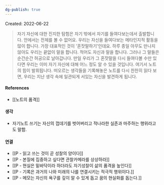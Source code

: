 ```yaml
---
dg-publish: true
---
```

Created: 2022-06-22

>자기 자신에 대한 진지한 탐험은 자기 밖에서 자기를 들여다보는데서 출발합니다. 안에서는 전체를 볼 수 없어요. 우리는 자신을 들여다보는 메타인지적 활동을 많이 합니다. 가장 대표적인 것이 '혼잣말하기'인데요. 하루 종일 아무도 만나지 않아도 우리는 끝없이 말을 합니다. 적어도 자신과 말을 합니다. 그러나 그 말들은 순간순간 허공으로 날아갑니다. 만일 우리가 그 혼잣말을 다시 들여다볼 수만 있다면 우리는 이미 자기 자신에 대해 어느 정도 알 수 있을 것입니다. 여기서 노트의 힘이 발휘됩니다. 떠오르는 생각들을 기록해놓은 노트를 다시 찬찬히 읽다 보면, 우리는 지난 생각 속에 일관되게 서있는 자신을 발견하게 됩니다.

#### References
- [[노트의 품격]]

#### 생각
- 자기노트 쓰기는 자신의 껍데기를 벗어버리고 적나라한 실존과 마주하는 행위라고도 말함. 

#### 연결
- [[P - 읽고 쓰는 것이 곧 성찰의 양이다]]
- [[P - 본질에 집중하고 싶다면 관찰카메라를 상상하라]]
- [[P - 현실은 밑바닥이라 하더라도 자기성찰이 삶의 품격을 높인다]]
- [[P - 기록은 과거의 나와 미래의 나를 연결시키는 적극적 행위이다.]]
- [[P - 메모는 자신의 욕구를 깊이 알 수 있게 돕고 꿈의 현실화를 돕는다.]]
